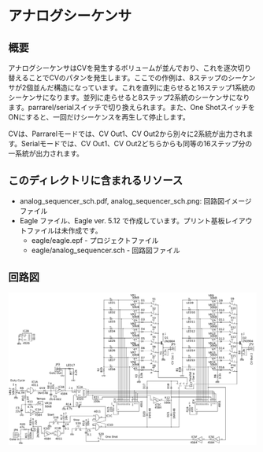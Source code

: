 # アナログシーケンサ

## 概要

アナログシーケンサはCVを発生するボリュームが並んでおり、これを逐次切り替えることでCVのパタンを発生します。ここでの作例は、8ステップのシーケンサが2個並んだ構造になっています。これを直列に走らせると16ステップ1系統のシーケンサになります。並列に走らせると8ステップ2系統のシーケンサになります。parrarel/serialスイッチで切り換えられます。また、One ShotスイッチをONにすると、一回だけシーケンスを再生して停止します。

CVは、Parrarelモードでは、CV Out1、CV Out2から別々に2系統が出力されます。Serialモードでは、CV Out1、CV Out2どちらからも同等の16ステップ分の一系統が出力されます。

## このディレクトリに含まれるリソース

- analog_sequencer_sch.pdf, analog_sequencer_sch.png: 回路図イメージファイル
- Eagle ファイル、Eagle ver. 5.12 で作成しています。プリント基板レイアウトファイルは未作成です。
  - eagle/eagle.epf - プロジェクトファイル
  - eagle/analog_sequencer.sch - 回路図ファイル

## 回路図

![analog sequencer](analog_sequencer_sch.png)